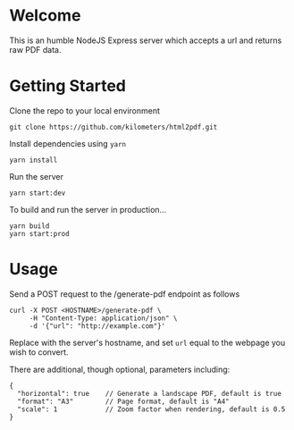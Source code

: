 # Welcome

This is an humble NodeJS Express server which accepts a url and returns raw PDF data.

# Getting Started

Clone the repo to your local environment

```
git clone https://github.com/kilometers/html2pdf.git
```

Install dependencies using `yarn`

```
yarn install
```

Run the server 

```
yarn start:dev
```

To build and run the server in production...

```
yarn build
yarn start:prod
```

# Usage

Send a POST request to the /generate-pdf endpoint as follows

```
curl -X POST <HOSTNAME>/generate-pdf \
     -H "Content-Type: application/json" \
     -d '{"url": "http://example.com"}'
```

Replace <HOSTNAME> with the server's hostname, and set `url` equal to the webpage you wish to convert.

There are additional, though optional, parameters including:

```
{
  "horizontal": true    // Generate a landscape PDF, default is true
  "format": "A3"        // Page format, default is "A4"
  "scale": 1            // Zoom factor when rendering, default is 0.5
}
```
